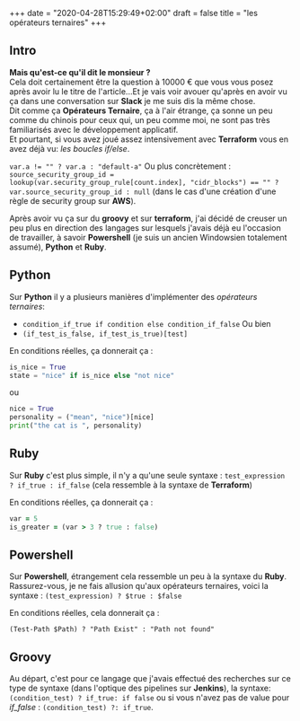 +++
date = "2020-04-28T15:29:49+02:00"
draft = false
title = "les opérateurs ternaires"
+++

## Intro
**Mais qu'est-ce qu'il dit le monsieur ?**  
Cela doit certainement être la question à 10000 € que vous vous posez après avoir lu le titre de l'article...Et je vais voir avouer qu'après en avoir vu ça dans une conversation sur **Slack** je me suis dis la même chose.  
Dit comme ça **Opérateurs Ternaire**, ça à l'air étrange, ça sonne un peu comme du chinois pour ceux qui, un peu comme moi, ne sont pas très familiarisés avec le développement applicatif.  
Et pourtant, si vous avez joué assez intensivement avec **Terraform** vous en avez déjà vu: *les boucles if/else*.  

`var.a != "" ? var.a : "default-a"` 
Ou plus concrètement : `source_security_group_id = lookup(var.security_group_rule[count.index], "cidr_blocks") == "" ? var.source_security_group_id : null` (dans le cas d'une création d'une règle de security group sur **AWS**).  

Après avoir vu ça sur du **groovy** et sur **terraform**, j'ai décidé de creuser un peu plus en direction des langages sur lesquels j'avais déjà eu l'occasion de travailler, à savoir **Powershell** (je suis un ancien Windowsien totalement assumé), **Python** et **Ruby**.

## Python
Sur **Python** il y a plusieurs manières d'implémenter des *opérateurs ternaires*: 

- `condition_if_true if condition else condition_if_false`
Ou bien  
- `(if_test_is_false, if_test_is_true)[test]`

En conditions réelles, ça donnerait ça : 
```python
is_nice = True
state = "nice" if is_nice else "not nice"
```

ou  
```python
nice = True
personality = ("mean", "nice")[nice]
print("the cat is ", personality)
```

## Ruby
Sur **Ruby** c'est plus simple, il n'y a qu'une seule syntaxe : `test_expression ? if_true : if_false` (cela ressemble à la syntaxe de **Terraform**)

En conditions réelles, ça donnerait ça :  
```ruby
var = 5
is_greater = (var > 3 ? true : false)
```

## Powershell
Sur **Powershell**, étrangement cela ressemble un peu à la syntaxe du **Ruby**. Rassurez-vous, je ne fais allusion qu'aux opérateurs ternaires, voici la syntaxe : `(test_expression) ? $true : $false`

En conditions réelles, cela donnerait ça :  
```
(Test-Path $Path) ? "Path Exist" : "Path not found"
```

## Groovy
Au départ, c'est pour ce langage que j'avais effectué des recherches sur ce type de syntaxe (dans l'optique des pipelines sur **Jenkins**), la syntaxe: `(condition_test) ? if_true: if false` ou si vous n'avez pas de value pour *if_false* : `(condition_test) ?: if_true`.

